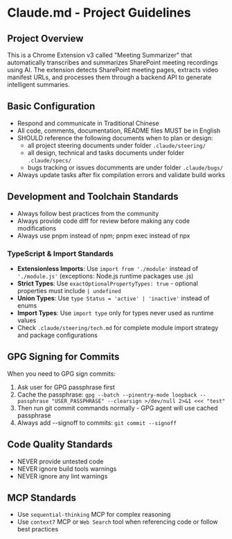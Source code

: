 # Claude.md - Project Guidelines

## Project Overview

This is a Chrome Extension v3 called "Meeting Summarizer" that automatically transcribes and summarizes SharePoint meeting recordings using AI. The extension detects SharePoint meeting pages, extracts video manifest URLs, and processes them through a backend API to generate intelligent summaries.

## Basic Configuration
- Respond and communicate in Traditional Chinese
- All code, comments, documentation, README files MUST be in English
- SHOULD reference the following documents when to plan or design:
  - all project steering documents under folder `.claude/steering/`
  - all design, technical and tasks documents under folder `.claude/specs/`
  - bugs tracking or issues documments are under folder `.claude/bugs/`
- Always update tasks after fix compilation errors and validate build works

## Development and Toolchain Standards
- Always follow best practices from the community
- Always provide code diff for review before making any code modifications
- Always use pnpm instead of npm; pnpm exec instead of npx

### TypeScript & Import Standards
- **Extensionless Imports**: Use `import from './module'` instead of `'./module.js'` (exceptions: Node.js runtime packages use .js)
- **Strict Types**: Use `exactOptionalPropertyTypes: true` - optional properties must include `| undefined`
- **Union Types**: Use `type Status = 'active' | 'inactive'` instead of enums
- **Import Types**: Use `import type` only for types never used as runtime values
- Check `.claude/steering/tech.md` for complete module import strategy and package configurations

## GPG Signing for Commits
When you need to GPG sign commits:
1. Ask user for GPG passphrase first
2. Cache the passphrase: `gpg --batch --pinentry-mode loopback --passphrase "USER_PASSPHRASE" --clearsign >/dev/null 2>&1 <<< "test"`
3. Then run git commit commands normally - GPG agent will use cached passphrase
4. Always add --signoff to commits: `git commit --signoff`

## Code Quality Standards
- NEVER provide untested code
- NEVER ignore build tools warnings
- NEVER ignore any lint warnings

## MCP Standards
- Use `sequential-thinking` MCP for complex reasoning
- Use `context7` MCP or `Web Search` tool when referencing code or follow best practices
